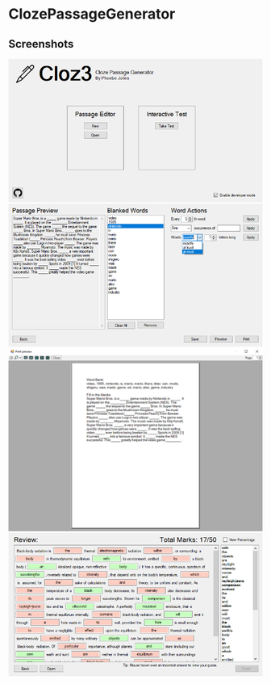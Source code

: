 # ClozePassageGenerator
## Screenshots
![](Images/cloze1.png)
![](Images/cloze2.png)
![](Images/cloze3.png)
![](Images/cloze4.png)

